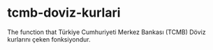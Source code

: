 # tcmb-doviz-kurlari
The function that Türkiye Cumhuriyeti Merkez Bankası (TCMB) Döviz kurlarını çeken fonksiyondur.
